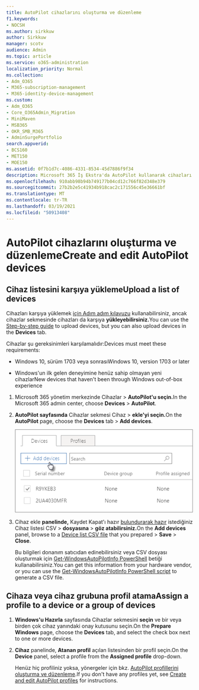 ```yaml
---
title: AutoPilot cihazlarını oluşturma ve düzenleme
f1.keywords:
- NOCSH
ms.author: sirkkuw
author: Sirkkuw
manager: scotv
audience: Admin
ms.topic: article
ms.service: o365-administration
localization_priority: Normal
ms.collection:
- Adm_O365
- M365-subscription-management
- M365-identity-device-management
ms.custom:
- Adm_O365
- Core_O365Admin_Migration
- MiniMaven
- MSB365
- OKR_SMB_M365
- AdminSurgePortfolio
search.appverid:
- BCS160
- MET150
- MOE150
ms.assetid: 0f7b1d7c-4086-4331-8534-45d7886f9f34
description: Microsoft 365 İş Ekstra'da AutoPilot kullanarak cihazları karşıya yükleme hakkında bilgi edinebilirsiniz. Bir cihaza veya cihaz grubuna profil atabilirsiniz.
ms.openlocfilehash: 910abb98b94b749177b04cd12c766f82d348e379
ms.sourcegitcommit: 27b2b2e5c41934b918cac2c171556c45e36661bf
ms.translationtype: MT
ms.contentlocale: tr-TR
ms.lasthandoff: 03/19/2021
ms.locfileid: "50913408"
---
```

# <a name="create-and-edit-autopilot-devices"></a><span data-ttu-id="ca72d-104">AutoPilot cihazlarını oluşturma ve düzenleme</span><span class="sxs-lookup"><span data-stu-id="ca72d-104">Create and edit AutoPilot devices</span></span>

## <a name="upload-a-list-of-devices"></a><span data-ttu-id="ca72d-105">Cihaz listesini karşıya yükleme</span><span class="sxs-lookup"><span data-stu-id="ca72d-105">Upload a list of devices</span></span>

<span data-ttu-id="ca72d-106">Cihazları karşıya yüklemek [için Adım adım kılavuzu](add-autopilot-devices-and-profile.md) kullanabilirsiniz, ancak cihazlar sekmesinde cihazları da karşıya **yükleyebilirsiniz.**</span><span class="sxs-lookup"><span data-stu-id="ca72d-106">You can use the [Step-by-step guide](add-autopilot-devices-and-profile.md) to upload devices, but you can also upload devices in the **Devices** tab.</span></span> 
  
<span data-ttu-id="ca72d-107">Cihazlar şu gereksinimleri karşılamalıdır:</span><span class="sxs-lookup"><span data-stu-id="ca72d-107">Devices must meet these requirements:</span></span>
  
- <span data-ttu-id="ca72d-108">Windows 10, sürüm 1703 veya sonrası</span><span class="sxs-lookup"><span data-stu-id="ca72d-108">Windows 10, version 1703 or later</span></span>
    
- <span data-ttu-id="ca72d-109">Windows'un ilk gelen deneyimine henüz sahip olmayan yeni cihazlar</span><span class="sxs-lookup"><span data-stu-id="ca72d-109">New devices that haven't been through Windows out-of-box experience</span></span>

1. <span data-ttu-id="ca72d-110">Microsoft 365 yönetim merkezinde  Cihazlar \> **AutoPilot'u seçin.**</span><span class="sxs-lookup"><span data-stu-id="ca72d-110">In the Microsoft 365 admin center, choose **Devices** \> **AutoPilot**.</span></span>
  
2. <span data-ttu-id="ca72d-111">**AutoPilot sayfasında** Cihazlar sekmesi Cihaz  \> **ekle'yi seçin.**</span><span class="sxs-lookup"><span data-stu-id="ca72d-111">On the **AutoPilot** page, choose the **Devices** tab \> **Add devices**.</span></span>
    
    ![In the Devices tab, choose Add devices.](../media/6ba81e22-c873-40ad-8a72-ce64d15ea6ba.png)
  
3. <span data-ttu-id="ca72d-113">Cihaz ekle **panelinde,** Kaydet Kapat'ı hazır [bulundurarak hazır](../admin/misc/device-list.md) istediğiniz Cihaz listesi CSV \> **dosyasına** \> **göz atabilirsiniz.**</span><span class="sxs-lookup"><span data-stu-id="ca72d-113">On the **Add devices** panel, browse to a [Device list CSV file](../admin/misc/device-list.md) that you prepared \> **Save** \> **Close**.</span></span>
    
    <span data-ttu-id="ca72d-114">Bu bilgileri donanım satıcıdan edinebilirsiniz veya CSV dosyası oluşturmak için [Get-WindowsAutoPilotInfo PowerShell](https://www.powershellgallery.com/packages/Get-WindowsAutoPilotInfo) betiği kullanabilirsiniz.</span><span class="sxs-lookup"><span data-stu-id="ca72d-114">You can get this information from your hardware vendor, or you can use the [Get-WindowsAutoPilotInfo PowerShell script](https://www.powershellgallery.com/packages/Get-WindowsAutoPilotInfo) to generate a CSV file.</span></span> 
    
## <a name="assign-a-profile-to-a-device-or-a-group-of-devices"></a><span data-ttu-id="ca72d-115">Cihaza veya cihaz grubuna profil atama</span><span class="sxs-lookup"><span data-stu-id="ca72d-115">Assign a profile to a device or a group of devices</span></span>

1. <span data-ttu-id="ca72d-116">**Windows'u Hazırla** sayfasında Cihazlar sekmesini **seçin** ve bir veya birden çok cihaz yanındaki onay kutusunu seçin.</span><span class="sxs-lookup"><span data-stu-id="ca72d-116">On the **Prepare Windows** page, choose the **Devices** tab, and select the check box next to one or more devices.</span></span> 
    
2. <span data-ttu-id="ca72d-117">**Cihaz** panelinde, **Atanan profil** açılan listesinden bir profil seçin.</span><span class="sxs-lookup"><span data-stu-id="ca72d-117">On the **Device** panel, select a profile from the **Assigned profile** drop-down.</span></span> 
    
    <span data-ttu-id="ca72d-118">Henüz hiç profiliniz yoksa, yönergeler için bkz. [AutoPilot profillerini oluşturma ve düzenleme](create-and-edit-autopilot-profiles.md).</span><span class="sxs-lookup"><span data-stu-id="ca72d-118">If you don't have any profiles yet, see [Create and edit AutoPilot profiles](create-and-edit-autopilot-profiles.md) for instructions.</span></span> 

